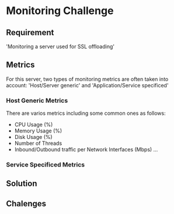 # Monitoring Challenge

## Requirement
'Monitoring a server used for SSL offloading'

## Metrics
For this server, two types of monitoring metrics are often taken into account: 'Host/Server generic' and 'Application/Service specificed'

### Host Generic Metrics
There are varios metrics including some common ones as follows:
* CPU Usage (%)
* Memory Usage (%)
* Disk Usage (%)
* Number of Threads
* Inbound/Outbound traffic per Network Interfaces (Mbps)
...

### Service Specificed Metrics

## Solution


## Chalenges
